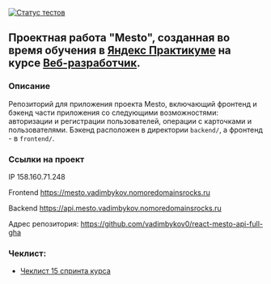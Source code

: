 [![Статус тестов](../../actions/workflows/tests.yml/badge.svg)](../../actions/workflows/tests.yml)

## Проектная работа "Mesto", созданная во время обучения в [Яндекс Практикуме](https://practicum.yandex.ru/) на курсе [Веб-разработчик](https://practicum.yandex.ru/web/).

### Описание
Репозиторий для приложения проекта Mesto, включающий фронтенд и бэкенд части приложения со следующими возможностями: авторизации и регистрации пользователей, операции с карточками и пользователями.
Бэкенд расположен в директории `backend/`, а фронтенд - в `frontend/`.

### Ссылки на проект

IP 158.160.71.248

Frontend https://mesto.vadimbykov.nomoredomainsrocks.ru

Backend https://api.mesto.vadimbykov.nomoredomainsrocks.ru

Адрес репозитория: https://github.com/vadimbykov0/react-mesto-api-full-gha

### Чеклист:
* [Чеклист 15 спринта курса](https://code.s3.yandex.net/web-developer/checklists-pdf/new-program/checklist_15.pdf)